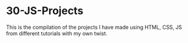 # 30-JS-Projects
This is the compilation of the projects I have made using HTML, CSS, JS from different tutorials with my own twist.
